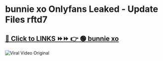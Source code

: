 
 # bunnie xo Onlyfans Leaked - Update Files rftd7

## <h2><a href="https://clipsfans.com/bunnie_xo&ref=git">🔗 Click to LINKS ⏩⏩ 👉 🟢 bunnie xo </a></h2>

<a href="https://clipsfans.com/bunnie_xo&ref=git" rel="nofollow" data-target="animated-image.originalLink"><img src="https://i.ibb.co.com/xMMVF88/686577567.gif" alt="Viral Video Original" style="max-width: 100%; display: inline-block;" data-target="animated-image.originalImage"></a>

